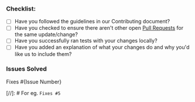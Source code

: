 ### Checklist:

* [ ] Have you followed the guidelines in our Contributing document?
* [ ] Have you checked to ensure there aren't other open [Pull Requests](../../pulls) for the same update/change?
* [ ] Have you successfully ran tests with your changes locally?
* [ ] Have you added an explanation of what your changes do and why you'd like us to include them?

### Issues Solved

Fixes #{Issue Number}

[//]: # For eg. `Fixes #5`
